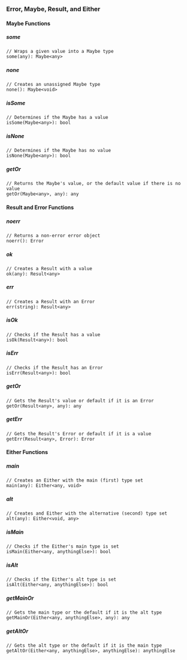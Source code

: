 
### Error, Maybe, Result, and Either

#### Maybe Functions

##### some

```alan
// Wraps a given value into a Maybe type
some(any): Maybe<any>
```

##### none

```alan
// Creates an unassigned Maybe type
none(): Maybe<void>
```

##### isSome

```alan
// Determines if the Maybe has a value
isSome(Maybe<any>): bool
```

##### isNone

```alan
// Determines if the Maybe has no value
isNone(Maybe<any>): bool
```

##### getOr

```alan
// Returns the Maybe's value, or the default value if there is no value
getOr(Maybe<any>, any): any
```

#### Result and Error Functions

##### noerr

```alan
// Returns a non-error error object
noerr(): Error
```

##### ok

```alan
// Creates a Result with a value
ok(any): Result<any>
```

##### err

```alan
// Creates a Result with an Error
err(string): Result<any>
```

##### isOk

```alan
// Checks if the Result has a value
isOk(Result<any>): bool
```

##### isErr

```alan
// Checks if the Result has an Error
isErr(Result<any>): bool
```

##### getOr

```alan
// Gets the Result's value or default if it is an Error
getOr(Result<any>, any): any
```

##### getErr


```alan
// Gets the Result's Error or default if it is a value
getErr(Result<any>, Error): Error
```

#### Either Functions

##### main

```alan
// Creates an Either with the main (first) type set
main(any): Either<any, void>
```

##### alt

```alan
// Creates and Either with the alternative (second) type set
alt(any): Either<void, any>
```

##### isMain

```alan
// Checks if the Either's main type is set
isMain(Either<any, anythingElse>): bool
```

##### isAlt

```alan
// Checks if the Either's alt type is set
isAlt(Either<any, anythingElse>): bool
```

##### getMainOr

```alan
// Gets the main type or the default if it is the alt type
getMainOr(Either<any, anythingElse>, any): any
```

##### getAltOr

```alan
// Gets the alt type or the default if it is the main type
getAltOr(Either<any, anythingElse>, anythingElse): anythingElse
```